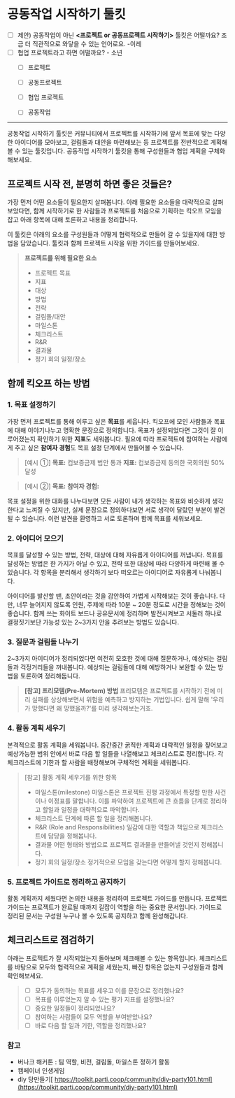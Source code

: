 # 공동작업 시작하기 툴킷

- [ ] 제안) 공동작업이 아닌 **<프로젝트 or 공동프로젝트 시작하기>** 툴킷은 어떨까요? 조금 더 직관적으로 와닿을 수 있는 언어로요. -이레 
- [ ] 협업 프로젝트라고 하면 어떨까요? - 소년
    - [ ] 프로젝트
    - [ ] 공동프로젝트
    - [ ] 협업 프로젝트
    - [ ] 공동작업 


---

공동작업 시작하기 툴킷은 커뮤니티에서 프로젝트를 시작하기에 앞서 목표에 맞는 다양한 아이디어를 모아보고, 걸림돌과 대안을 마련해보는 등 프로젝트를 전반적으로 계획해볼 수 있는 툴킷입니다. 공동작업 시작하기 툴킷을 통해 구성원들과 협업 계획을 구체화해보세요.

## 프로젝트 시작 전, 분명히 하면 좋은 것들은?
가장 먼저 어떤 요소들이 필요한지 살펴봅니다. 아래 필요한 요소들을 대략적으로 살펴보았다면, 함께 시작하기로 한 사람들과 프로젝트를 처음으로 기획하는 킥오프 모임을 잡고 아래 항목에 대해 토론하고 내용을 정리합니다.

이 툴킷은 아래의 요소를 구성원들과 어떻게 협력적으로 만들어 갈 수 있을지에 대한 방법을 담았습니다. 툴킷과 함께 프로젝트 시작을 위한 가이드를 만들어보세요. 

>**프로젝트를 위해 필요한 요소**
> * 프로젝트 목표
> * 지표
> * 대상
> * 방법
> * 전략
> * 걸림돌/대안
> * 마일스톤
> * 체크리스트
> * R&R
> * 결과물
> * 정기 회의 일정/장소

## 함께 킥오프 하는 방법

### 1. 목표 설정하기
가장 먼저 프로젝트를 통해 이루고 싶은 **목표**를 세웁니다. 킥오프에 모인 사람들과 목표에 대해 이야기나누고 명확한 문장으로 정의합니다. 목표가 설정되었다면 그것이 잘 이루어졌는지 확인하기 위한 **지표**도 세워봅니다. 필요에 따라 프로젝트에 참여하는 사람에게 주고 싶은 **참여자 경험**도 목표 설정 단계에서 만들어볼 수 있습니다.  

> [예시 ①]
> **목표:** 컵보증금제 법안 통과
**지표:** 컵보증금제 동의한 국회의원 50% 달성 

> [예시 ②]
> **목표:** 
> **참여자 경험:**

목표 설정을 위한 대화를 나누다보면 모든 사람이 내가 생각하는 목표와 비슷하게 생각한다고 느껴질 수 있지만, 실제 문장으로 정의하다보면 서로 생각이 달랐던 부분이 발견될 수 있습니다. 이런 발견을 환영하고 서로 토론하며 함께 목표를 세워보세요.

### 2. 아이디어 모으기
목표를 달성할 수 있는 방법, 전략, 대상에 대해 자유롭게 아이디어를 꺼냅니다. 목표를 달성하는 방법은 한 가지가 아닐 수 있고, 전략 또한 대상에 따라 다양하게 마련해 볼 수 있습니다. 각 항목을 분리해서 생각하기 보다 떠오르는 아이디어로 자유롭게 나눠봅니다.

아이디어를 발산할 땐, 초안이라는 것을 감안하여 가볍게 시작해보는 것이 좋습니다. 다만, 너무 늘어지지 않도록 인원, 주제에 따라 10분 ~ 20분 정도로 시간을 정해보는 것이 좋습니다. 함께 쓰는 화이트 보드나 공유문서에 정리하며 발전시켜보고 서둘러 하나로 결정짓기보단 가능성 있는 2~3가지 안을 추려보는 방법도 있습니다. 

### 3. 질문과 걸림돌 나누기
2~3가지 아이디어가 정리되었다면 여전히 모호한 것에 대해 질문하거나, 예상되는 걸림돌과 걱정거리들을 꺼내봅니다. 예상되는 걸림돌에 대해 예방하거나 보완할 수 있는 방법을 토론하여 정리해둡니다.

> **[참고] 프리모템(Pre-Mortem) 방법**
> 프리모템은 프로젝트를 시작하기 전에 미리 실패를 상상해보면서 위험을 예측하고 방지하는 기법입니다. 쉽게 말해 '우리가 망했다면 왜 망했을까?'를 미리 생각해보는거죠.

### 4. 활동 계획 세우기
본격적으로 활동 계획을 세워봅니다. 중간중간 굵직한 계획과 대략적인 일정을 짚어보고 예상가능한 범위 안에서 바로 다음 할 일들을 나열해보고 체크리스트로 정리합니다. 각 체크리스트에 기한과 할 사람을 배정해보며 구체적인 계획을 세워봅니다.

> [참고] 활동 계획 세우기를 위한 항목
> * 마일스톤(milestone)
> 마일스톤은 프로젝트 진행 과정에서 특정할 만한 사건이나 이정표를 말합니다. 이를 파악하여 프로젝트에 큰 흐름을 단계로 정리하고 할일과 일정을 대략적으로 파악합니다.
> * 체크리스트 
> 단계에 따른 할 일을 정리해봅니다. 
> * R&R (Role and Responsibilities)
> 일감에 대한 역할과 책임으로 체크리스트에 담당을 정해봅니다.
> * 결과물
> 어떤 형태와 방법으로 프로젝트 결과물을 만들어낼 것인지 정해봅니다. 
> * 정기 회의 일정/장소
> 정기적으로 모임을 갖는다면 어떻게 할지 정해봅니다. 


### 5. 프로젝트 가이드로 정리하고 공지하기
활동 계획까지 세웠다면 논의한 내용을 정리하여 프로젝트 가이드를 만듭니다. 프로젝트 가이드는 프로젝트가 완료될 때까지 길잡이 역할을 하는 중요한 문서입니다. 
가이드로 정리된 문서는 구성원 누구나 볼 수 있도록 공지하고 함께 완성해갑니다. 

## 체크리스트로 점검하기 
아래는 프로젝트가 잘 시작되었는지 돌아보며 체크해볼 수 있는 항목입니다. 체크리스트를 바탕으로 모두와 협력적으로 계획을 세웠는지, 빠진 항목은 없는지 구성원들과 함께 확인해보세요. 

> - [ ] 모두가 동의하는 목표를 세우고 이를 문장으로 정리했나요?
> - [ ] 목표를 이루었는지 알 수 있는 평가 지표를 설정했나요?
> - [ ] 중요한 일정들이 정리되었나요?
> - [ ] 참여하는 사람들이 모두 역할을 부여받았나요?
> - [ ] 바로 다음 할 일과 기한, 역할을 정리했나요?

### 참고 
*   버나크 해커톤 : 팀 역할, 비전, 걸림돌, 마일스톤 정하기 활동 
*   캠페이너 인생게임 
*   diy 당만들기[ https://toolkit.parti.coop/community/diy-party101.html](https://toolkit.parti.coop/community/diy-party101.html)
